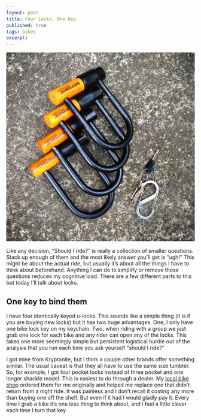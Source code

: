 ```yaml
---
layout: post
title: Four Locks, One Key
published: true
tags: bikes
excerpt:
---
```


<p class="img-block">
  <img src="/images/2013-05-16-four-locks.jpg" alt="four u-locks with one key that unlocks them all">
</p>

Like any decision, “Should I ride?” is really a collection of smaller questions. Stack up enough of them and the most likely answer you’ll get is “ugh!” This might be about the actual ride, but usually it’s about all the things I have to think about beforehand. Anything I can do to simplify or remove those questions reduces my cognitive load. There are a few different parts to this but today I’ll talk about locks.

## One key to bind them
I have four identically keyed u-locks. This sounds like a simple thing (it is if you are buying new locks) but it has two huge advantages. One, I only have one bike lock key on my keychain. Two, when riding with a group we just grab one lock for each bike and any rider can open any of the locks. This takes one more seemingly simple but persistent logistical hurdle out of the analysis that you run each time you ask yourself “should I ride?”

I got mine from Kryptonite, but I think a couple other brands offer something similar. The usual caveat is that they all have to use the same size tumbler. So, for example, I got four pocket locks instead of three pocket and one longer shackle model. This is easiest to do through a dealer. My [local bike shop](http://legendbicycles.com "Legend Bicycles") ordered them for me originally and helped me replace one that didn’t return from a night ride. It was painless and I don’t recall it costing any more than buying one off the shelf. But even if it had I would gladly pay it. Every time I  grab a bike it’s one less thing to think about, and I feel a little clever each time I turn that key.
